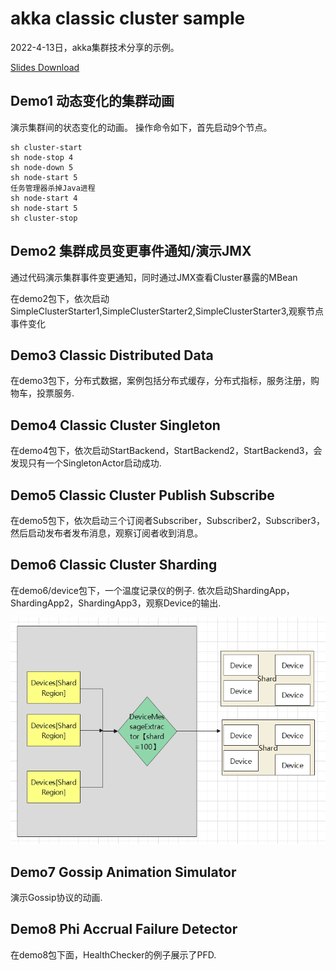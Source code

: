 # akka classic cluster sample

2022-4-13日，akka集群技术分享的示例。

[Slides Download](https://github.com/xiaozhiliaoo/my-slides/akka-classic-cluster.pptx)

## Demo1 动态变化的集群动画

演示集群间的状态变化的动画。 操作命令如下，首先启动9个节点。

```
sh cluster-start
sh node-stop 4
sh node-down 5
sh node-start 5
任务管理器杀掉Java进程
sh node-start 4
sh node-start 5
sh cluster-stop
```

## Demo2 集群成员变更事件通知/演示JMX

通过代码演示集群事件变更通知，同时通过JMX查看Cluster暴露的MBean

在demo2包下，依次启动SimpleClusterStarter1,SimpleClusterStarter2,SimpleClusterStarter3,观察节点事件变化

## Demo3 Classic Distributed Data

在demo3包下，分布式数据，案例包括分布式缓存，分布式指标，服务注册，购物车，投票服务.

## Demo4 Classic Cluster Singleton

在demo4包下，依次启动StartBackend，StartBackend2，StartBackend3，会发现只有一个SingletonActor启动成功.

## Demo5 Classic Cluster Publish Subscribe

在demo5包下，依次启动三个订阅者Subscriber，Subscriber2，Subscriber3，然后启动发布者发布消息，观察订阅者收到消息。

## Demo6 Classic Cluster Sharding

在demo6/device包下，一个温度记录仪的例子. 依次启动ShardingApp，ShardingApp2，ShardingApp3，观察Device的输出.


![](src/main/java/demo6/device/DeviceClusterShard.png)



## Demo7 Gossip Animation Simulator

演示Gossip协议的动画.

## Demo8 Phi Accrual Failure Detector

在demo8包下面，HealthChecker的例子展示了PFD.